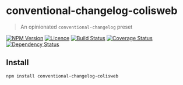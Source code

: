 # conventional-changelog-colisweb
> An opinionated `conventional-changelog` preset

[![NPM Version][npm-img]][npm-link]
[![Licence][licence-img]][licence-link]
[![Build Status][travis-img]][travis-link]
[![Coverage Status][codecov-img]][codecov-link]
[![Dependency Status][gemnasium-img]][gemnasium-link]


## Install

```
npm install conventional-changelog-colisweb
```


[npm-img]: https://img.shields.io/npm/v/conventional-changelog-colisweb.svg?style=flat-square
[npm-link]: https://www.npmjs.com/package/conventional-changelog-colisweb

[licence-img]: https://img.shields.io/npm/l/conventional-changelog-colisweb.svg?style=flat-square
[licence-link]: LICENCE.md

[travis-img]: https://img.shields.io/travis/colisweb/conventional-changelog-colisweb.svg?style=flat-square
[travis-link]: https://travis-ci.org/colisweb/conventional-changelog-colisweb

[codecov-img]: https://img.shields.io/codecov/c/github/colisweb/conventional-changelog-colisweb/master.svg?style=flat-square
[codecov-link]: https://codecov.io/github/colisweb/conventional-changelog-colisweb?branch=master

[gemnasium-img]: https://img.shields.io/gemnasium/colisweb/conventional-changelog-colisweb.svg?style=flat-square
[gemnasium-link]: https://gemnasium.com/github.com/colisweb/conventional-changelog-colisweb
